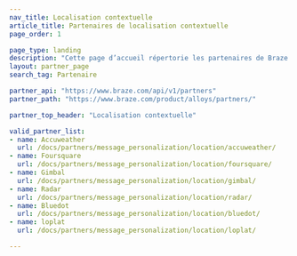 ```yaml
---
nav_title: Localisation contextuelle
article_title: Partenaires de localisation contextuelle
page_order: 1

page_type: landing
description: "Cette page d’accueil répertorie les partenaires de Braze (Alloys) qui vous permettent de récolter des données de localisation dans vos campagnes de communication."
layout: partner_page
search_tag: Partenaire

partner_api: "https://www.braze.com/api/v1/partners"
partner_path: "https://www.braze.com/product/alloys/partners/"

partner_top_header: "Localisation contextuelle"

valid_partner_list:
- name: Accuweather
  url: /docs/partners/message_personalization/location/accuweather/
- name: Foursquare
  url: /docs/partners/message_personalization/location/foursquare/
- name: Gimbal
  url: /docs/partners/message_personalization/location/gimbal/
- name: Radar
  url: /docs/partners/message_personalization/location/radar/
- name: Bluedot
  url: /docs/partners/message_personalization/location/bluedot/
- name: loplat
  url: /docs/partners/message_personalization/location/loplat/

---
```


